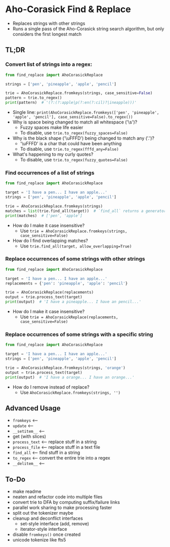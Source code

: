 ﻿#   Aho-Corasick Find & Replace
-   Replaces strings with other strings
-   Runs a single pass of the Aho-Corasick string search algorithm, but only considers the first longest match


##  TL;DR

### Convert list of strings into a regex:
```python
from find_replace import AhoCorasickReplace

strings = ['pen', 'pineapple', 'apple', 'pencil']

trie = AhoCorasickReplace.fromkeys(strings, case_sensitive=False)
pattern = trie.to_regex()
print(pattern)  # '(?:(?:apple|p(?:en(?:cil)?|ineapple)))'
```
-   Single line: `print(AhoCorasickReplace.fromkeys(['pen', 'pineapple', 'apple', 'pencil'], case_sensitive=False).to_regex())`
-   Why is space being changed to match all whitespace ('\s')?
    -   Fuzzy spaces make life easier
    -   To disable, use `trie.to_regex(fuzzy_spaces=False)`
-   Why is the black shape ('\uFFFD') being changed to match any ('.')?
    -   '\uFFFD' is a char that could have been anything
    -   To disable, use `trie.to_regex(fffd_any=False)`
-   What's happening to my curly quotes?
    -   To disable, use `trie.to_regex(fuzzy_quotes=False)`

### Find occurrences of a list of strings
```python
from find_replace import AhoCorasickReplace

target = 'I have a pen... I have an apple...'
strings = ['pen', 'pineapple', 'apple', 'pencil']

trie = AhoCorasickReplace.fromkeys(strings)
matches = list(trie.find_all(target))  # `find_all` returns a generator
print(matches)  # ['pen', 'apple']
```
-   How do I make it case insensitive?
    -   Use `trie = AhoCorasickReplace.fromkeys(strings, case_sensitive=False)`
-   How do I find overlapping matches?
    -   Use `trie.find_all(target, allow_overlapping=True)`

### Replace occurrences of some strings with other strings
```python
from find_replace import AhoCorasickReplace

target = 'I have a pen... I have an apple...'
replacements = {'pen': 'pineapple', 'apple': 'pencil'}

trie = AhoCorasickReplace(replacements)
output = trie.process_text(target)
print(output)  # 'I have a pineapple... I have an pencil...'
```
-   How do I make it case insensitive?
    -   Use `trie = AhoCorasickReplace(replacements, case_sensitive=False)`

### Replace occurrences of some strings with a specific string
```python
from find_replace import AhoCorasickReplace

target = 'I have a pen... I have an apple...'
strings = ['pen', 'pineapple', 'apple', 'pencil']

trie = AhoCorasickReplace.fromkeys(strings, 'orange')
output = trie.process_text(target)
print(output)  # 'I have a orange... I have an orange...'
```
-   How do I remove instead of replace?
    -   Use `AhoCorasickReplace.fromkeys(strings, '')`

##  Advanced Usage

-   `fromkeys` <--
-   `update` <--
-   `__setitem__` <--
-   get (with slices)
-   `process_text` <-- replace stuff in a string
-   `process_file` <-- replace stuff in a text file
-   `find_all` <-- find stuff in a string
-   `to_regex` <-- convert the entire trie into a regex
-   `__delitem__` <-- 

##  To-Do
-   make readme
-   neaten and refactor code into multiple files
-   convert trie to DFA by computing suffix/failure links
-   parallel work sharing to make processing faster
-   split out the tokenizer maybe
-   cleanup and deconflict interfaces
    -   set-style interface (add, remove)
    -   iterator-style interface
-   disable `fromkeys()` once created
-   unicode tokenize like fts5

